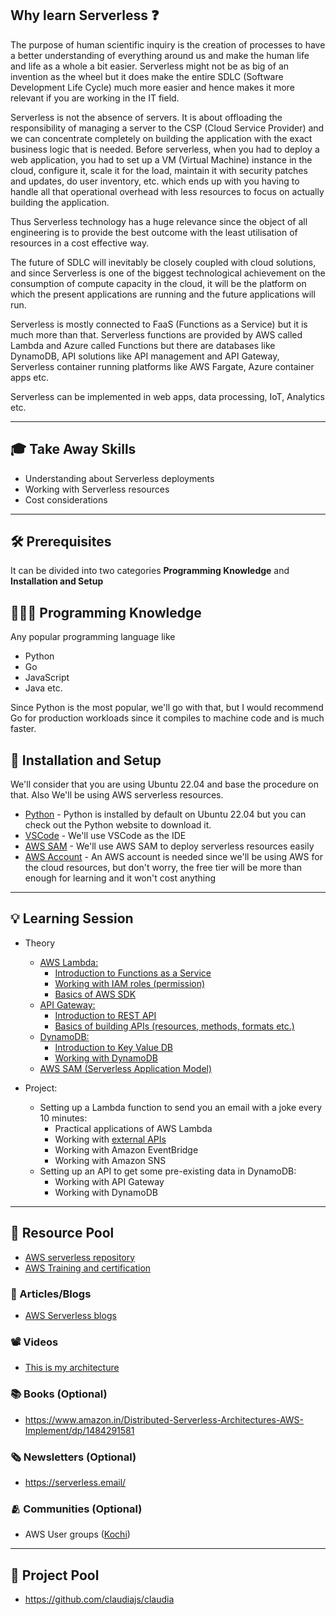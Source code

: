 ## Why learn Serverless ❓

The purpose of human scientific inquiry is the creation of processes to have a better understanding of everything around us and make the human life and life as a whole a bit easier.
Serverless might not be as big of an invention as the wheel but it does make the entire SDLC (Software Development Life Cycle) much more easier and hence makes it more relevant if you are working in the IT field.

Serverless is not the absence of servers. It is about offloading the responsibility of managing a server to the CSP (Cloud Service Provider) and we can concentrate completely on building the application with the exact business logic that is needed. Before serverless, when you had to deploy a web application, you had to set up a VM (Virtual Machine) instance in the cloud, configure it, scale it for the load, maintain it with security patches and updates, do user inventory, etc. which ends up with you having to handle all that operational overhead with less resources to focus on actually building the application.

Thus Serverless technology has a huge relevance since the object of all engineering is to provide the best outcome with the least utilisation of resources in a cost effective way.

The future of SDLC will inevitably be closely coupled with cloud solutions, and since Serverless is one of the biggest technological achievement on the consumption of compute capacity in the cloud, it will be the platform on which the present applications are running and the future applications will run.

Serverless is mostly connected to FaaS (Functions as a Service) but it is much more than that. Serverless functions are provided by AWS called Lambda and Azure called Functions but there are databases like DynamoDB, API solutions like API management and API Gateway, Serverless container running platforms like AWS Fargate, Azure container apps etc.

Serverless can be implemented in web apps, data processing, IoT, Analytics etc.

---
## 🎓 Take Away Skills

- Understanding about Serverless deployments
- Working with Serverless resources
- Cost considerations

---
## 🛠️ Prerequisites

 It can be divided into two categories **Programming Knowledge** and **Installation and Setup**

## 🧑🏻‍💻 Programming Knowledge 

Any popular programming language like
- Python
- Go
- JavaScript
- Java
etc.

Since Python is the most popular, we'll go with that, but I would recommend Go for production workloads since it compiles to machine code and is much faster.

## 📲 Installation and Setup

We'll consider that you are using Ubuntu 22.04 and base the procedure on that. Also We'll be using AWS serverless resources.

- [Python](https://www.python.org/downloads/) - Python is installed by default on Ubuntu 22.04 but you can check out the Python website to download it.
- [VSCode](https://code.visualstudio.com/) - We'll use VSCode as the IDE
- [AWS SAM](https://docs.aws.amazon.com/serverless-application-model/latest/developerguide/install-sam-cli.html) - We'll use AWS SAM to deploy serverless resources easily
- [AWS Account](https://docs.aws.amazon.com/accounts/latest/reference/manage-acct-creating.html) - An AWS account is needed since we'll be using AWS for the cloud resources, but don't worry, the free tier will be more than enough for learning and it won't cost anything

---

## 💡 Learning Session

- Theory
    - [AWS Lambda:](https://aws.amazon.com/lambda/getting-started/)
        - [Introduction to Functions as a Service](https://www.ibm.com/in-en/topics/faas#:~:text=FaaS%20(Function%2Das%2Da%2DService)%20is%20a,building%20and%20launching%20microservices%20applications.)
        - [Working with IAM roles (permission)](https://docs.aws.amazon.com/IAM/latest/UserGuide/id_roles.html)
        - [Basics of AWS SDK](https://boto3.amazonaws.com/v1/documentation/api/latest/guide/quickstart.html)
    - [API Gateway:](https://aws.amazon.com/api-gateway/getting-started/)
        - [Introduction to REST API](https://aws.amazon.com/what-is/restful-api/#:~:text=RESTful%20API%20is%20an%20interface,applications%20to%20perform%20various%20tasks.)
        - [Basics of building APIs (resources, methods, formats etc.)](https://docs.aws.amazon.com/apigateway/latest/developerguide/apigateway-rest-api.html)
    - [DynamoDB:](https://aws.amazon.com/dynamodb/getting-started/?refid=1e5631f8-a3e1-45eb-8587-22803d0da70e)
        - [Introduction to Key Value DB](https://aws.amazon.com/nosql/key-value/#:~:text=A%20key%2Dvalue%20database%20is,objects%20to%20complex%20compound%20objects.)
        - [Working with DynamoDB](https://docs.aws.amazon.com/amazondynamodb/latest/developerguide/Introduction.html)
    - [AWS SAM (Serverless Application Model)](https://docs.aws.amazon.com/serverless-application-model/latest/developerguide/what-is-sam.html)

- Project:
    - Setting up a Lambda function to send you an email with a joke every 10 minutes:
        - Practical applications of AWS Lambda
        - Working with [external APIs](https://sv443.net/jokeapi/v2/)
        - Working with Amazon EventBridge
        - Working with Amazon SNS
    - Setting up an API to get some pre-existing data in DynamoDB:
        - Working with API Gateway
        - Working with DynamoDB

---
## 🔖 Resource Pool

- [AWS serverless repository](https://aws.amazon.com/serverless/serverlessrepo/)
- [AWS Training and certification](https://aws.amazon.com/training/)

### 📄 Articles/Blogs
- [AWS Serverless blogs](https://aws.amazon.com/blogs/serverless/)

### 📽️ Videos
- [This is my architecture](https://www.youtube.com/watch?v=hnMQFnTGr3I&list=PLhr1KZpdzukdeX8mQ2qO73bg6UKQHYsHb)

### 📚 Books (Optional)
- https://www.amazon.in/Distributed-Serverless-Architectures-AWS-Implement/dp/1484291581

### 🗞️ Newsletters (Optional)
- https://serverless.email/

### 🫂 Communities (Optional)
- AWS User groups ([Kochi](https://meetup.com/awsugkochi))

---
## 🚀 Project Pool

- https://github.com/claudiajs/claudia



